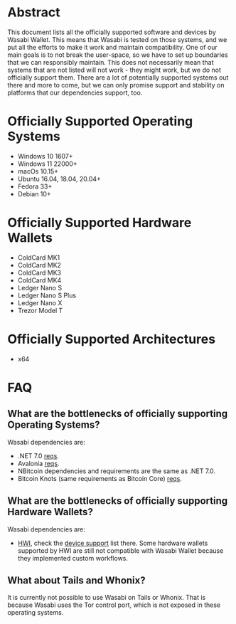# Abstract

This document lists all the officially supported software and devices by Wasabi Wallet. This means that Wasabi is tested on those systems, and we put all the efforts to make it work and maintain compatibility. One of our main goals is to not break the user-space, so we have to set up boundaries that we can responsibly maintain. This does not necessarily mean that systems that are not listed will not work - they might work, but we do not officially support them. There are a lot of potentially supported systems out there and more to come, but we can only promise support and stability on platforms that our dependencies support, too.

# Officially Supported Operating Systems

- Windows 10 1607+
- Windows 11 22000+
- macOs 10.15+
- Ubuntu 16.04, 18.04, 20.04+
- Fedora 33+
- Debian 10+

# Officially Supported Hardware Wallets

- ColdCard MK1
- ColdCard MK2
- ColdCard MK3
- ColdCard MK4
- Ledger Nano S
- Ledger Nano S Plus
- Ledger Nano X
- Trezor Model T

# Officially Supported Architectures

- x64

# FAQ

## What are the bottlenecks of officially supporting Operating Systems?

Wasabi dependencies are:
- .NET 7.0 [reqs](https://github.com/dotnet/core/blob/main/release-notes/7.0/supported-os.md).
- Avalonia [reqs](https://github.com/AvaloniaUI/Avalonia/wiki/Runtime-Requirements).
- NBitcoin dependencies and requirements are the same as .NET 7.0.
- Bitcoin Knots (same requirements as Bitcoin Core) [reqs](https://bitcoin.org/en/bitcoin-core/features/requirements#system-requirements).

## What are the bottlenecks of officially supporting Hardware Wallets?

Wasabi dependencies are:
- [HWI](https://github.com/bitcoin-core/HWI), check the [device support](https://github.com/bitcoin-core/HWI#device-support) list there. Some hardware wallets supported by HWI are still not compatible with Wasabi Wallet because they implemented custom workflows.

## What about Tails and Whonix?

It is currently not possible to use Wasabi on Tails or Whonix.
That is because Wasabi uses the Tor control port, which is not exposed in these operating systems.
